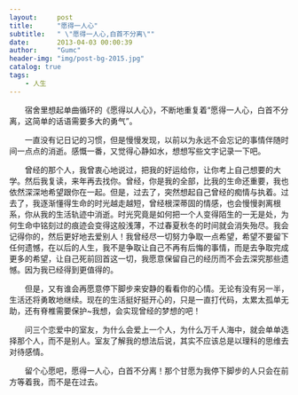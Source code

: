 ```yaml
---
layout:     post
title:      "愿得一人心"
subtitle:   " \"愿得一人心,白首不分离\""
date:       2013-04-03 00:00:39
author:     "Gumc"
header-img: "img/post-bg-2015.jpg"
catalog: true
tags:
    - 人生
---
```


　　宿舍里想起单曲循环的《愿得以人心》，不断地重复着“愿得一人心，白首不分离，这简单的话语需要多大的勇气”。

　　一直没有记日记的习惯，但是慢慢发现，以前以为永远不会忘记的事情伴随时间一点点的消逝。感慨一番，又觉得心静如水，想想写些文字记录一下吧。

　　曾经的那个人，我曾衷心地说过，把我的好运给你，让你考上自己想要的大学。然后我复读，来年再去找你。曾经，你是我的全部，比我的生命还重要，我也依然深深地希望跟你在一起。但是，过去了，突然想起自己曾经的痴情与执着。过去了，我逐渐懂得生命的时光越走越短，曾经根深蒂固的情感，也会慢慢剥离根系，你从我的生活轨迹中消逝。时光究竟是如何把一个人变得陌生的一无是处，为何生命中铭刻过的痕迹会变得这般浅薄，不过春夏秋冬的时间就会消失殆尽。我会记得你的，然后更好地去爱别人！我曾经尽一切努力争取一点希望，希望不要留下任何遗憾，在以后的人生，我不是争取让自己不再有后悔的事情，而是去争取完成更多的希望，让自己死前回首这一切，我愿意保留自己的经历而不会去深究那些遗憾。因为我已经得到更值得的。

　　但是，又有谁会再愿意停下脚步来安静的看看你的心情。无论有没有另一半，生活还将勇敢地继续。现在的生活挺好挺开心的，只是一直打代码，太累太孤单无助，还有脊椎需要保护~我想，会实现曾经的梦想的吧！

　　问三个恋爱中的室友，为什么会爱上一个人，为什么万千人海中，就会单单选择那个人，而不是别人。室友了解我的想法后说，其实不应该总是以理科的思维去对待感情。

　　留个心愿吧，愿得一人心，白首不分离！那个甘愿为我停下脚步的人只会在前方等着我，而不是在过去。
